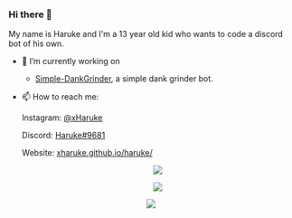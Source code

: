 ### Hi there 👋

My name is Haruke and I'm a 13 year old kid who wants to code a discord bot of his own.

- 🔭 I’m currently working on
  * [Simple-DankGrinder](https://github.com/xHaruke/Simple-DankGrinder), a simple dank grinder bot.
   
- 📫 How to reach me:

  Instagram: [@xHaruke](https://instagram.com/xHaruke)
  
  Discord: [Haruke#9681](https://discord.com/users/852848188942581764)
  
  Website: [xharuke.github.io/haruke/](https://xharuke.github.io/haruke/)
  
  <p align="center">
   <img src="https://inv.wtf/widget/chill">
  </p>
  
  <p align="center">
   <img src="https://github-readme-stats.vercel.app/api?username=xHaruke&theme=onedark&count_private=true&hide_border=true&line_height=25">
  </p>
  
 <p align="center">
  <img src="https://lanyard.cnrad.dev/api/852848188942581764">
 </p>

<!-- This README was heavily inspired by https://github.com/GamingGeek, go check him out, he does amazing things! -->
